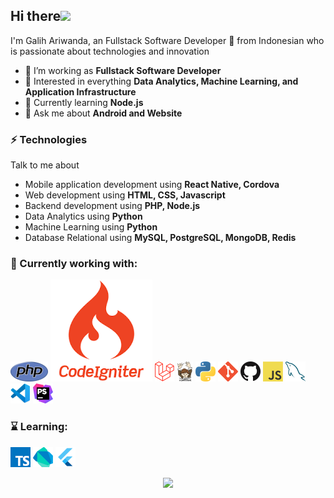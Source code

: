 ## Hi there<img src="https://github.com/TheDudeThatCode/TheDudeThatCode/blob/master/Assets/Hi.gif" width="29px">

I'm Galih Ariwanda, an Fullstack Software Developer :iphone: from Indonesian who is passionate about technologies and innovation

- 🌱 I’m working as **Fullstack Software Developer**
- 👯 Interested in everything **Data Analytics, Machine Learning, and Application Infrastructure**
- 🤔 Currently learning **Node.js**
- 💬 Ask me about **Android and Website**

### ⚡ Technologies
Talk to me about
- Mobile application development using **React Native, Cordova**
- Web development using **HTML, CSS, Javascript**
- Backend development using **PHP, Node.js**
- Data Analytics using **Python**
- Machine Learning using **Python**
- Database Relational using **MySQL, PostgreSQL, MongoDB, Redis**

### 🧰 Currently working with:

<a href="https://www.php.net/" title="PHP"><img src="php.png" /></a>
<a href="https://www.codeigniter.com/" title="Codeigniter"><img src="codeigniter.png" /></a>
<a href="https://laravel.com/" title="Laravel"><img src="laravel.png" /></a>
<a href="https://getcomposer.org/" title="Composer"><img src="composer.png" /></a>
<a href="https://www.python.org/" title="Python"><img src="python.png" /></a>
<a href="https://git-scm.com/" title="Git"><img src="git.png" /></a>
<a href="https://github.com/" title="GitHub"><img src="github.png" /></a>
<a href="https://en.wikipedia.org/wiki/JavaScript" title="JavaScript"><img src="javascript.png" /></a>
<a href="https://www.mysql.com/" title="MySQL"><img src="mysql.png" /></a>
<a href="https://code.visualstudio.com/" title="Visual Studio Code"><img src="vscode.png" /></a>
<a href="https://www.jetbrains.com/phpstorm/" title="PHPStorm"><img src="phpstorm.png" /></a>

### ⌛ Learning:

<a href="https://www.typescriptlang.org/" title="TypeScript"><img src="typescript.png" /></a>
<a href="https://dart.dev/" title="Dart"><img src="dartlang.png" /></a>
<a href="https://flutter.dev/" title="Flutter"><img src="flutter.png" /></a>

<div id="header" align="center">
  <img src="https://media.giphy.com/media/M9gbBd9nbDrOTu1Mqx/giphy.gif" width="100"/>
</div>
